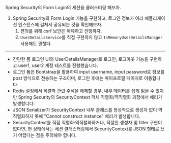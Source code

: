Spring Security의 Form Login의 세션을 클러스터링 해보자.

1. Spring Security의 Form Login 기능을 구현하고, 로그인 정보가 여러 애플리케이션 인스턴스에 걸쳐서 공유되는 것을 확인해보자.
    1. 편의를 위해 csrf 보안은 해제하고 진행하자.
    2. `UserDetailsService`를 직접 구현하지 않고 `InMemoryUserDetailsManager` 사용해도 괜찮다.

--------------------------------------------------------------------------------------

- 간단한 폼 로그인 UI와 UserDetailsManager로 로그인, 로그아웃 기능을 구현하고 user1, user2 계정 테스트를 진행했습니다.
- 로그인 폼은 Bootstrap을 활용하여 input username, input password로 정보를 post 방식으로 전송하는 구조이며, 로그인 후에는 마이프로필 페이지로 이동합니다.
- Redis 설정에서 직렬화 관련 주석을 해제할 경우, 내부 데이터를 쉽게 읽을 수 있지만 Spring Security의 SecurityContext 객체 직렬화/역직렬화 과정에서 에러가 발생합니다.
- JSON Serializer가 SecurityContext 내부 클래스를 정상적으로 생성자 없이 역직렬화하지 못해 "Cannot construct instance" 에러가 발생합니다.
- SecurityContext를 직접 직렬화·역직렬화하거나, 적절한 생성자 및 filter 구현이 없다면, 현 상태에서는 세션 클래스터링에서 SecurityContext를 JSON 형태로 쓰기 어렵다는 점을 주의해야 합니다.